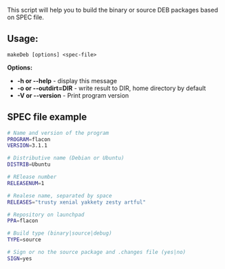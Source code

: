 This script will help you to build the binary or source DEB packages based on SPEC file.

Usage:
-------
```makeDeb [options] <spec-file>```

**Options:**

- **-h or --help** -             display this message  
- **-o or --outdirt=DIR** -      write result to DIR, home directory by default  
- **-V or --version** -          Print program version  


SPEC file example
------------------
```bash
# Name and version of the program
PROGRAM=flacon
VERSION=3.1.1

# Distributive name (Debian or Ubuntu)
DISTRIB=Ubuntu

# RElease number
RELEASENUM=1

# Realese name, separated by space
RELEASES="trusty xenial yakkety zesty artful"

# Repository on launchpad
PPA=flacon

# Build type (binary|source|debug)
TYPE=source

# Sign or no the source package and .changes file (yes|no)
SIGN=yes

```
